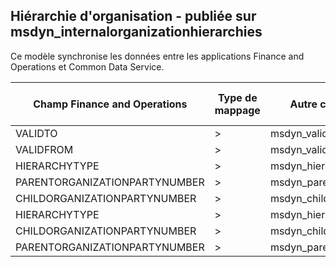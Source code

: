 ## <a name="organization-hierarchy---published-to-msdyn_internalorganizationhierarchies"></a>Hiérarchie d'organisation - publiée sur msdyn_internalorganizationhierarchies

Ce modèle synchronise les données entre les applications Finance and Operations et Common Data Service.

Champ Finance and Operations | Type de mappage | Autre champ Dynamics 365 | Valeur par défaut
---|---|---|---
VALIDTO | > | msdyn_validto | 
VALIDFROM | > | msdyn_validfrom | 
HIERARCHYTYPE | > | msdyn_hierarchytypename | 
PARENTORGANIZATIONPARTYNUMBER | > | msdyn_parentpartyid | 
CHILDORGANIZATIONPARTYNUMBER | > | msdyn_childpartyid | 
HIERARCHYTYPE | > | msdyn_hierarchytypeid.msdyn_name | 
CHILDORGANIZATIONPARTYNUMBER | > | msdyn_childid.msdyn_partynumber | 
PARENTORGANIZATIONPARTYNUMBER | > | msdyn_parentid.msdyn_partynumber | 
